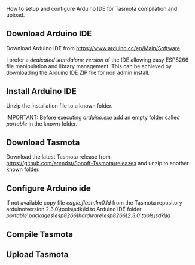 How to setup and configure Arduino IDE for Tasmota compilation and upload.

## Download Arduino IDE
Download Arduino IDE from https://www.arduino.cc/en/Main/Software

I prefer a *dedicated standalone version* of the IDE allowing easy ESP8266 file manipulation and library management. This can be achieved by downloading the Arduino IDE ZIP file for non admin install.

## Install Arduino IDE
Unzip the installation file to a known folder.

IMPORTANT: Before executing *arduino.exe* add an empty folder called *portable* in the known folder.

## Download Tasmota
Download the latest Tasmota release from https://github.com/arendst/Sonoff-Tasmota/releases and unzip to another known folder.

## Configure Arduino ide

If not available copy file *eagle.flash.1m0.ld* from the Tasmota repository arduino\version 2.3.0\tools\sdk\ld to Arduino IDE folder *portable\packages\esp8266\hardware\esp8266\2.3.0\tools\sdk\ld*


## Compile Tasmota


## Upload Tasmota